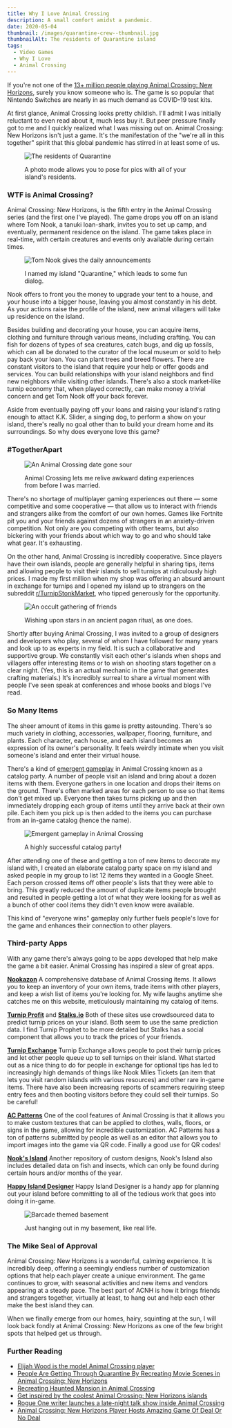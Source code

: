 ```yaml
---
title: Why I Love Animal Crossing
description: A small comfort amidst a pandemic.
date: 2020-05-04
thumbnail: /images/quarantine-crew--thumbnail.jpg
thumbnailAlt: The residents of Quarantine island
tags:
  - Video Games
  - Why I Love
  - Animal Crossing
---
```

If you're not one of the [13+ million people playing Animal Crossing: New Horizons](https://www.polygon.com/2020/5/7/21250384/animal-crossing-new-horizons-sales-nintendo-switch), surely you know someone who is. The game is so popular that Nintendo Switches are nearly in as much demand as COVID-19 test kits.

At first glance, Animal Crossing looks pretty childish. I'll admit I was initially reluctant to even read about it, much less buy it. But peer pressure finally got to me and I quickly realized what I was missing out on. Animal Crossing: New Horizons isn't just a game. It's the manifestation of the "we're all in this together" spirit that this global pandemic has stirred in at least some of us.

<figure>

![The residents of Quarantine](/images/quarantine-crew.jpg)

<figcaption>
A photo mode allows you to pose for pics with all of your island's residents.
</figcaption>
</figure>

<h3 class="ma-heading-3">WTF is Animal Crossing?</h3>

Animal Crossing: New Horizons, is the fifth entry in the Animal Crossing series (and the first one I've played). The game drops you off on an island where Tom Nook, a tanuki loan-shark, invites you to set up camp, and eventually, permanent residence on the island. The game takes place in real-time, with certain creatures and events only available during certain times.

<figure>

![Tom Nook gives the daily announcements](/images/quarantine-living.jpg)

<figcaption>
I named my island "Quarantine," which leads to some fun dialog.
</figcaption>
</figure>

Nook offers to front you the money to upgrade your tent to a house, and your house into a bigger house, leaving you almost constantly in his debt. As your actions raise the profile of the island, new animal villagers will take up residence on the island.

Besides building and decorating your house, you can acquire items, clothing and furniture through various means, including crafting. You can fish for dozens of types of sea creatures, catch bugs, and dig up fossils, which can all be donated to the curator of the local museum or sold to help pay back your loan. You can plant trees and breed flowers. There are constant visitors to the island that require your help or offer goods and services. You can build relationships with your island neighbors and find new neighbors while visiting other islands. There's also a stock market-like turnip economy that, when played correctly, can make money a trivial concern and get Tom Nook off your back forever.

Aside from eventually paying off your loans and raising your island's rating enough to attact K.K. Slider, a singing dog, to perform a show on your island, there's really no goal other than to build your dream home and its surroundings. So why does everyone love this game?

<h3 class="ma-heading-3">#TogetherApart</h3>

<figure class="ma-float-left">

![An Animal Crossing date gone sour](/images/awkward-date.jpg)

<figcaption>
Animal Crossing lets me relive awkward dating experiences from before I was married.
</figcaption>
</figure>

There's no shortage of multiplayer gaming experiences out there — some competitive and some cooperative — that allow us to interact with friends and strangers alike from the comfort of our own homes. Games like Fortnite pit you and your friends against dozens of strangers in an anxiety-driven competition. Not only are you competing with other teams, but also bickering with your friends about which way to go and who should take what gear. It's exhausting.

On the other hand, Animal Crossing is incredibly cooperative. Since players have their own islands, people are generally helpful in sharing tips, items and allowing people to visit their islands to sell turnips at ridiculously high prices. I made my first million when my shop was offering an absurd amount in exchange for turnips and I opened my island up to strangers on the subreddit [r/TurnipStonkMarket](https://www.reddit.com/r/TurnipStonkMarket/), who tipped generously for the opportunity.

<figure class="ma-float-right">

![An occult gathering of friends](/images/star-ritual.jpg)

<figcaption>
Wishing upon stars in an ancient pagan ritual, as one does.
</figcaption>
</figure>

Shortly after buying Animal Crossing, I was invited to a group of designers and developers who play, several of whom I have followed for many years and look up to as experts in my field. It is such a collaborative and supportive group. We constantly visit each other's islands when shops and villagers offer interesting items or to wish on shooting stars together on a clear night. (Yes, this is an actual mechanic in the game that generates crafting materials.) It's incredibly surreal to share a virtual moment with people I've seen speak at conferences and whose books and blogs I've read.

<h3 class="ma-heading-3">So Many Items</h3>

The sheer amount of items in this game is pretty astounding. There's so much variety in clothing, accessories, wallpaper, flooring, furniture, and plants. Each character, each house, and each island becomes an expression of its owner's personality. It feels weirdly intimate when you visit someone's island and enter their virtual house.

There's a kind of [emergent gameplay](https://en.wikipedia.org/wiki/Emergent_gameplay) in Animal Crossing known as a catalog party. A number of people visit an island and bring about a dozen items with them. Everyone gathers in one location and drops their items on the ground. There's often marked areas for each person to use so that items don't get mixed up. Everyone then takes turns picking up and then immediately dropping each group of items until they arrive back at their own pile. Each item you pick up is then added to the items you can purchase from an in-game catalog (hence the name).

<figure>

![Emergent gameplay in Animal Crossing](/images/catalog-party.jpg)

<figcaption>
A highly successful catalog party!
</figcaption>
</figure>

After attending one of these and getting a ton of new items to decorate my island with, I created an elaborate catalog party space on my island and asked people in my group to list 12 items they wanted in a Google Sheet. Each person crossed items off other people's lists that they were able to bring. This greatly reduced the amount of duplicate items people brought and resulted in people getting a lot of what they were looking for as well as a bunch of other cool items they didn't even know were available.

This kind of "everyone wins" gameplay only further fuels people's love for the game and enhances their connection to other players.

<h3 class="ma-heading-3">Third-party Apps</h3>

With any game there's always going to be apps developed that help make the game a bit easier. Animal Crossing has inspired a slew of great apps.

**[Nookazon](https://nookazon.com/)** A comprehensive database of Animal Crossing items. It allows you to keep an inventory of your own items, trade items with other players, and keep a wish list of items you're looking for. My wife laughs anytime she catches me on this website, meticulously maintaining my catalog of items.

**[Turnip Profit](https://turnipprophet.io/)** and **[Stalks.io](https://stalks.io/)** Both of these sites use crowdsourced data to predict turnip prices on your island. Both seem to use the same prediction data. I find Turnip Prophet to be more detailed but Stalks has a social component that allows you to track the prices of your friends.

**[Turnip Exchange](https://turnip.exchange/)** Turnip Exchange allows people to post their turnip prices and let other people queue up to sell turnips on their island. What started out as a nice thing to do for people in exchange for optional tips has led to increasingly high demands of things like Nook Miles Tickets (an item that lets you visit random islands with various resources) and other rare in-game items. There have also been increasing reports of scammers requiring steep entry fees and then booting visitors before they could sell their turnips. So be careful!

**[AC Patterns](https://acpatterns.com/)** One of the cool features of Animal Crossing is that it allows you to make custom textures that can be applied to clothes, walls, floors, or signs in the game, allowing for incredible customization. AC Patterns has a ton of patterns submitted by people as well as an editor that allows you to import images into the game via QR code. Finally a good use for QR codes!

**[Nook's Island](https://nooksisland.com/designs)** Another repository of custom designs, Nook's Island also includes detailed data on fish and insects, which can only be found during certain hours and/or months of the year.

**[Happy Island Designer](https://eugeneration.github.io/HappyIslandDesigner/)** Happy Island Designer is a handy app for planning out your island before committing to all of the tedious work that goes into doing it in-game.

<figure>

![Barcade themed basement](/images/game-room.jpg)

<figcaption>
Just hanging out in my basement, like real life.
</figcaption>
</figure>

<h3 class="ma-heading-3">The Mike Seal of Approval</h3>

Animal Crossing: New Horizons is a wonderful, calming experience. It is incredibly deep, offering a seemingly endless number of customization options that help each player create a unique environment. The game continues to grow, with seasonal activities and new items and vendors appearing at a steady pace. The best part of ACNH is how it brings friends and strangers together, virtually at least, to hang out and help each other make the best island they can.

When we finally emerge from our homes, hairy, squinting at the sun, I will look back fondly at Animal Crossing: New Horizons as one of the few bright spots that helped get us through.

<h3 class="ma-heading-3">Further Reading</h3>

* [Elijah Wood is the model Animal Crossing player](https://www.polygon.com/2020/4/23/21233074/animal-crossing-new-horizons-elijah-wood-model-citizen)
* [People Are Getting Through Quarantine By Recreating Movie Scenes in Animal Crossing: New Horizons](https://www.slashfilm.com/animal-crossing-movie-scenes-recreations/)
* [Recreating Haunted Mansion in Animal Crossing](https://twitter.com/capuchinokappu/status/1256698938603630592)
* [Get inspired by the coolest Animal Crossing: New Horizons islands](https://www.digitaltrends.com/gaming/coolest-animal-crossing-new-horizons-islands/)
* [Rogue One writer launches a late-night talk show inside Animal Crossing](https://www.polygon.com/2020/4/28/21239828/animal-crossing-late-night-talk-show-gary-whitta-rogue-one)
* [Animal Crossing: New Horizons Player Hosts Amazing Game Of Deal Or No Deal](http://www.nintendolife.com/news/2020/04/random_animal_crossing_new_horizons_player_hosts_amazing_game_of_deal_or_no_deal)